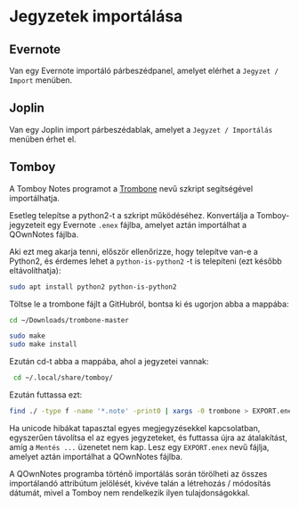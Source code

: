 # Jegyzetek importálása

## Evernote

Van egy Evernote importáló párbeszédpanel, amelyet elérhet a `Jegyzet / Import` menüben.

## Joplin

Van egy Joplin import párbeszédablak, amelyet a `Jegyzet / Importálás` menüben érhet el.

## Tomboy

A Tomboy Notes programot a [Trombone](https://github.com/samba/trombone) nevű szkript segítségével importálhatja.

Esetleg telepítse a python2-t a szkript működéséhez. Konvertálja a Tomboy-jegyzeteit egy Evernote `.enex` fájlba, amelyet aztán importálhat a QOwnNotes fájlba.

Aki ezt meg akarja tenni, először ellenőrizze, hogy telepítve van-e a Python2, és érdemes lehet a `python-is-python2` -t is telepíteni (ezt később eltávolíthatja):

```bash
sudo apt install python2 python-is-python2
```

Töltse le a trombone fájlt a GitHubról, bontsa ki és ugorjon abba a mappába:

```bash
cd ~/Downloads/trombone-master

sudo make
sudo make install
```

Ezután cd-t abba a mappába, ahol a jegyzetei vannak:

```bash
 cd ~/.local/share/tomboy/
```

Ezután futtassa ezt:

```bash
find ./ -type f -name '*.note' -print0 | xargs -0 trombone > EXPORT.enex
```

Ha unicode hibákat tapasztal egyes megjegyzésekkel kapcsolatban, egyszerűen távolítsa el az egyes jegyzeteket, és futtassa újra az átalakítást, amíg a `Mentés ...` üzenetet nem kap. Lesz egy `EXPORT.enex` nevű fájlja, amelyet aztán importálhat a QOwnNotes fájlba.

A QOwnNotes programba történő importálás során törölheti az összes importálandó attribútum jelölését, kivéve talán a létrehozás / módosítás dátumát, mivel a Tomboy nem rendelkezik ilyen tulajdonságokkal.
